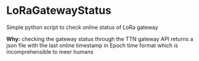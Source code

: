 # LoRaGatewayStatus
Simple python script to check online status of LoRa gateway

**Why:** checking the gateway status through the TTN gateway API returns a json file with the last online timestamp in Epoch time format which is incomprehensible to meer humans
